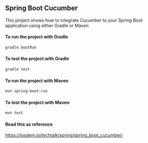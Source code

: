 Spring Boot Cucumber
----------------------------

This project shows how to integrate Cucumber to your Spring Boot application using either Gradle or Maven


#### To run the project with Gradle

```bash
gradle bootRun
```

#### To test the project with Gradle

```bash
gradle test
```

#### To run the project with Maven

```bash
mvn spring-boot:run
```

#### To test the project with Maven

```bash
mvn test
```

#### Read this as reference

https://josdem.io/techtalk/spring/spring_boot_cucumber/
